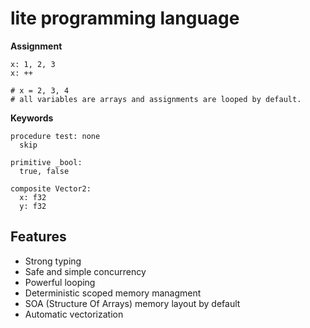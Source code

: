 # lite programming language
**Assignment**
````
x: 1, 2, 3
x: ++

# x = 2, 3, 4 
# all variables are arrays and assignments are looped by default.
````
**Keywords**
````
procedure test: none
  skip
  
primitive _bool:
  true, false
  
composite Vector2:
  x: f32
  y: f32
````
Features
------
+ Strong typing
+ Safe and simple concurrency
+ Powerful looping
+ Deterministic scoped memory managment
+ SOA (Structure Of Arrays) memory layout by default
+ Automatic vectorization
